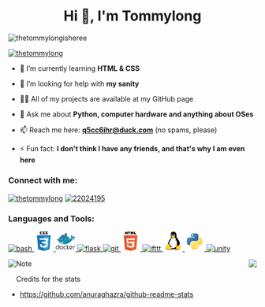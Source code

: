  
<h1 align="center">Hi 👋, I'm Tommylong</h1>
<p align="left"> <img src="https://komarev.com/ghpvc/?username=thetommylongisheree&label=Profile%20views&color=0e75b6&style=flat" alt="thetommylongisheree" /> </p>

<p align="left"> <a href="https://twitter.com/thetommylong" target="blank"><img src="https://img.shields.io/twitter/follow/thetommylong?logo=twitter&style=for-the-badge" alt="thetommylong" /></a> </p>

- 🌱 I’m currently learning **HTML & CSS**

- 🤝 I’m looking for help with **my sanity**

- 👨‍💻 All of my projects are available at my GitHub page

- 💬 Ask me about **Python, computer hardware and anything about OSes**

- 📫 Reach me here: **q5cc6ihr@duck.com** (no spams, please)

- ⚡ Fun fact: **I don't think I have any friends, and that's why I am even here**

<h3 align="left">Connect with me:</h3>
<p align="left">
<a href="https://twitter.com/thetommylong" target="blank"><img align="center" src="https://raw.githubusercontent.com/rahuldkjain/github-profile-readme-generator/master/src/images/icons/Social/twitter.svg" alt="thetommylong" height="30" width="40" /></a>
<a href="https://stackoverflow.com/users/22024195" target="blank"><img align="center" src="https://raw.githubusercontent.com/rahuldkjain/github-profile-readme-generator/master/src/images/icons/Social/stack-overflow.svg" alt="22024195" height="30" width="40" /></a>
</p>

<h3 align="left">Languages and Tools:</h3>
<p align="left"> <a href="https://www.gnu.org/software/bash/" target="_blank" rel="noreferrer"> <img src="https://www.vectorlogo.zone/logos/gnu_bash/gnu_bash-icon.svg" alt="bash" width="40" height="40"/> </a> <a href="https://www.w3schools.com/css/" target="_blank" rel="noreferrer"> <img src="https://raw.githubusercontent.com/devicons/devicon/master/icons/css3/css3-original-wordmark.svg" alt="css3" width="40" height="40"/> </a> <a href="https://www.docker.com/" target="_blank" rel="noreferrer"> <img src="https://raw.githubusercontent.com/devicons/devicon/master/icons/docker/docker-original-wordmark.svg" alt="docker" width="40" height="40"/> </a> <a href="https://flask.palletsprojects.com/" target="_blank" rel="noreferrer"> <img src="https://www.vectorlogo.zone/logos/pocoo_flask/pocoo_flask-icon.svg" alt="flask" width="40" height="40"/> </a> <a href="https://git-scm.com/" target="_blank" rel="noreferrer"> <img src="https://www.vectorlogo.zone/logos/git-scm/git-scm-icon.svg" alt="git" width="40" height="40"/> </a> <a href="https://www.w3.org/html/" target="_blank" rel="noreferrer"> <img src="https://raw.githubusercontent.com/devicons/devicon/master/icons/html5/html5-original-wordmark.svg" alt="html5" width="40" height="40"/> </a> <a href="https://ifttt.com/" target="_blank" rel="noreferrer"> <img src="https://www.vectorlogo.zone/logos/ifttt/ifttt-ar21.svg" alt="ifttt" width="40" height="40"/> </a> <a href="https://www.linux.org/" target="_blank" rel="noreferrer"> <img src="https://raw.githubusercontent.com/devicons/devicon/master/icons/linux/linux-original.svg" alt="linux" width="40" height="40"/> </a> <a href="https://www.python.org" target="_blank" rel="noreferrer"> <img src="https://raw.githubusercontent.com/devicons/devicon/master/icons/python/python-original.svg" alt="python" width="40" height="40"/> </a> <a href="https://unity.com/" target="_blank" rel="noreferrer"> <img src="https://www.vectorlogo.zone/logos/unity3d/unity3d-icon.svg" alt="unity" width="40" height="40"/> </a> </p>

<img height=190 align="left" src="https://github-readme-stats.vercel.app/api/top-langs?username=thetommylongisheree&show_icons=true&locale=en&layout=compact&theme=transparent" />
<img height=190 align="right" src="https://github-readme-stats.vercel.app/api?username=thetommylongisheree&show_icons=true&locale=en&theme=transparent&hide_rank=true&show=discussions_started,discussions_answered&hide=prs,stars" />

> [!NOTE]
> Credits for the stats
> - https://github.com/anuraghazra/github-readme-stats
